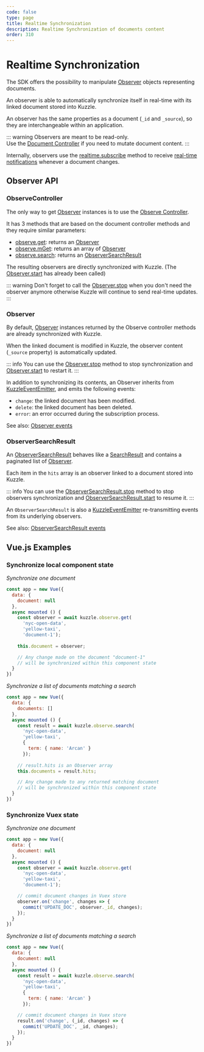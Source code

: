 ```yaml
---
code: false
type: page
title: Realtime Synchronization
description: Realtime Synchronization of documents content
order: 310
---
```


# Realtime Synchronization

The SDK offers the possibility to manipulate [Observer](/sdk/js/7/core-classes/observer) objects representing documents.

An observer is able to automatically synchronize itself in real-time with its linked document stored into Kuzzle.

An observer has the same properties as a document (`_id` and `_source`), so they are interchangeable within an application. 

::: warning
Observers are meant to be read-only.  
Use the [Document Controller](/sdk/js/7/controllers/document) if you need to mutate document content.
:::

Internally, observers use the [realtime.subscribe](/sdk/js/7/controllers/realtime/subscribe) method to receive [real-time notifications](/sdk/js/7/essentials/realtime-notifications) whenever a document changes.

## Observer API

### ObserveController

The only way to get [Observer](/sdk/js/7/core-classes/observer) instances is to use the [Observe Controller](/sdk/js/7/controllers/observe).  

It has 3 methods that are based on the document controller methods and they require similar parameters:
 - [observe.get](/sdk/js/7/controllers/observe/get): returns an [Observer](/sdk/js/7/core-classes/observer)
 - [observe.mGet](/sdk/js/7/controllers/observe/m-get): returns an array of [Observer](/sdk/js/7/core-classes/observer)
 - [observe.search](/sdk/js/7/controllers/observe/search): returns an [ObserverSearchResult](/sdk/js/7/core-classes/observer-search-result)

The resulting observers are directly synchronized with Kuzzle. (The [Observer.start](/sdk/js/7/core-classes/observer/start) has already been called)

::: warning 
Don't forget to call the [Observer.stop](/sdk/js/7/core-classes/observer/stop) when you don't need the observer anymore otherwise Kuzzle will continue to send real-time updates.
:::

### Observer

By default, [Observer](/sdk/js/7/core-classes/observer) instances returned by the Observe controller methods are already synchronized with Kuzzle.

When the linked document is modified in Kuzzle, the observer content (`_source` property) is automatically updated.

::: info
You can use the [Observer.stop](/sdk/js/7/core-classes/observer/stop) method to stop synchronization and [Observer.start](/sdk/js/7/core-classes/observer/start) to restart it. 
:::

In addition to synchronizing its contents, an Observer inherits from [KuzzleEventEmitter](sdk/js/7/core-classe/kuzzle-event-emitter), and emits the following events:
 - `change`: the linked document has been modified.
 - `delete`: the linked document has been deleted.
 - `error`: an error occurred during the subscription process.

See also: [Observer events](/sdk/js/7/core-classes/observer/introduction#events)

### ObserverSearchResult

An [ObserverSearchResult](/sdk/js/7/core-classes/observer-search-result) behaves like a [SearchResult](/sdk/js/7/core-classes/search-result) and contains a paginated list of [Observer](/sdk/js/7/core-classes/observer).  

Each item in the `hits` array is an observer linked to a document stored into Kuzzle.

::: info
You can use the [ObserverSearchResult.stop](/sdk/js/7/core-classes/observer-search-result/stop) method to stop observers synchronization and [ObserverSearchResult.start](/sdk/js/7/core-classes/observer-search-result/start) to resume it. 
:::

An `ObserverSearchResult` is also a [KuzzleEventEmitter](sdk/js/7/core-classe/kuzzle-event-emitter) re-transmitting events from its underlying observers.

See also: [ObserverSearchResult events](/sdk/js/7/core-classes/observer-search-result/introduction#events)

## Vue.js Examples

### Synchronize local component state

*Synchronize one document*

```js
const app = new Vue({
  data: {
    document: null
  },
  async mounted () {
    const observer = await kuzzle.observe.get(
      'nyc-open-data', 
      'yellow-taxi',
      'document-1');
    
    this.document = observer;

    // Any change made on the document "document-1" 
    // will be synchronized within this component state
  }
})
```

*Synchronize a list of documents matching a search*

```js
const app = new Vue({
  data: {
    documents: []
  },
  async mounted () {
    const result = await kuzzle.observe.search(
      'nyc-open-data', 
      'yellow-taxi',
      {
        term: { name: 'Arcan' }
      });
    
    // result.hits is an Observer array
    this.documents = result.hits;

    // Any change made to any returned matching document
    // will be synchronized within this component state
  }
})
```

### Synchronize Vuex state

*Synchronize one document*

```js
const app = new Vue({
  data: {
    document: null
  },
  async mounted () {
    const observer = await kuzzle.observe.get(
      'nyc-open-data', 
      'yellow-taxi',
      'document-1');

    // commit document changes in Vuex store
    observer.on('change', changes => {
      commit('UPDATE_DOC', observer._id, changes);
    });
  }
})
```

*Synchronize a list of documents matching a search*

```js
const app = new Vue({
  data: {
    document: null
  },
  async mounted () {
    const result = await kuzzle.observe.search(
      'nyc-open-data', 
      'yellow-taxi',
      {
        term: { name: 'Arcan' }
      });

    // commit document changes in Vuex store
    result.on('change', (_id, changes) => {
      commit('UPDATE_DOC', _id, changes);
    });
  }
})
```

